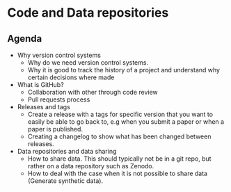 # Code and Data repositories

## Agenda

- Why version control systems
    - Why do we need version control systems.
    - Why it is good to track the history of a project and understand why certain decisions where made
- What is GitHub?
    - Collaboration with other through code review
    - Pull requests process
- Releases and tags
    - Create a release with a tags for specific version that you want to easily be able to go back to, e.g when you submit a paper or when a paper is published.
    - Creating a changelog to show what has been changed between releases.
- Data repositories and data sharing
    - How to share data. This should typically not be in a git repo, but rather on a data repository such as Zenodo.
    - How to deal with the case when it is not possible to share data (Generate synthetic data).
